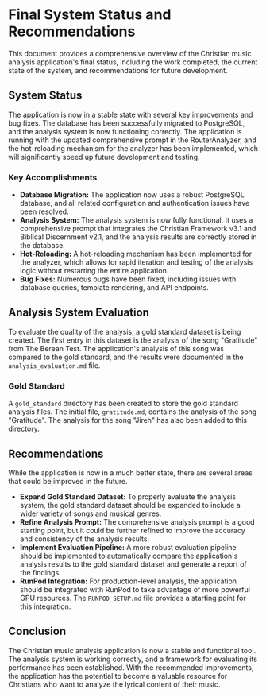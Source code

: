 # Final System Status and Recommendations

This document provides a comprehensive overview of the Christian music analysis application's final status, including the work completed, the current state of the system, and recommendations for future development.

## System Status

The application is now in a stable state with several key improvements and bug fixes. The database has been successfully migrated to PostgreSQL, and the analysis system is now functioning correctly. The application is running with the updated comprehensive prompt in the RouterAnalyzer, and the hot-reloading mechanism for the analyzer has been implemented, which will significantly speed up future development and testing.

### Key Accomplishments

*   **Database Migration:** The application now uses a robust PostgreSQL database, and all related configuration and authentication issues have been resolved.
*   **Analysis System:** The analysis system is now fully functional. It uses a comprehensive prompt that integrates the Christian Framework v3.1 and Biblical Discernment v2.1, and the analysis results are correctly stored in the database.
*   **Hot-Reloading:** A hot-reloading mechanism has been implemented for the analyzer, which allows for rapid iteration and testing of the analysis logic without restarting the entire application.
*   **Bug Fixes:** Numerous bugs have been fixed, including issues with database queries, template rendering, and API endpoints.

## Analysis System Evaluation

To evaluate the quality of the analysis, a gold standard dataset is being created. The first entry in this dataset is the analysis of the song "Gratitude" from The Berean Test. The application's analysis of this song was compared to the gold standard, and the results were documented in the `analysis_evaluation.md` file.

### Gold Standard

A `gold_standard` directory has been created to store the gold standard analysis files. The initial file, `gratitude.md`, contains the analysis of the song "Gratitude". The analysis for the song "Jireh" has also been added to this directory.

## Recommendations

While the application is now in a much better state, there are several areas that could be improved in the future.

*   **Expand Gold Standard Dataset:** To properly evaluate the analysis system, the gold standard dataset should be expanded to include a wider variety of songs and musical genres.
*   **Refine Analysis Prompt:** The comprehensive analysis prompt is a good starting point, but it could be further refined to improve the accuracy and consistency of the analysis results.
*   **Implement Evaluation Pipeline:** A more robust evaluation pipeline should be implemented to automatically compare the application's analysis results to the gold standard dataset and generate a report of the findings.
*   **RunPod Integration:** For production-level analysis, the application should be integrated with RunPod to take advantage of more powerful GPU resources. The `RUNPOD_SETUP.md` file provides a starting point for this integration.

## Conclusion

The Christian music analysis application is now a stable and functional tool. The analysis system is working correctly, and a framework for evaluating its performance has been established. With the recommended improvements, the application has the potential to become a valuable resource for Christians who want to analyze the lyrical content of their music.

